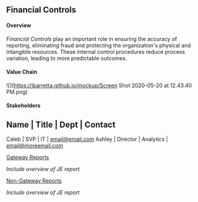 ## Financial Controls

#### Overview

*Financial Controls* play an important role in ensuring the accuracy of reporting, eliminating fraud and protecting the organization's physical and intangible resources. These internal control procedures reduce process variation, leading to more predictable outcomes.

#### Value Chain

![](https://jbarretta.github.io/mockup/Screen Shot 2020-05-20 at 12.43.40 PM.png)

#### Stakeholders

Name | Title | Dept | Contact
-------------------
Caleb | SVP | IT | email@email.com
Ashley | Director | Analytics | email@moreemail.com


[Gateway Reports](https://app.periscopedata.com/app/evolve-vacation-rental-network:evolve-vacation-rental/604794/Financial-Controls:-Gateway-Reports)

  *Include overview of JE report*
  
[Non-Gateway Reports](https://app.periscopedata.com/app/evolve-vacation-rental-network:evolve-vacation-rental/605155/Financial-Controls:-Non-Gateway-Reports)

  *Include overview of JE report*
